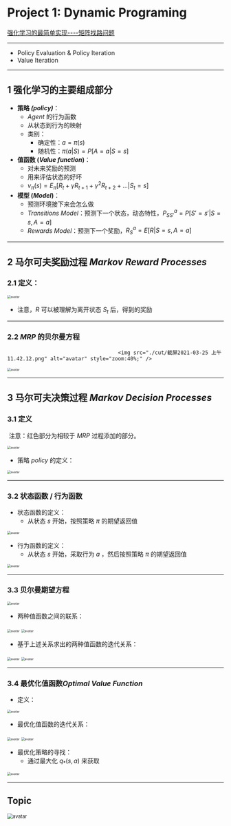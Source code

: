 #  Project 1: Dynamic Programing

[强化学习的最简单实现----矩阵找路问题](https://blog.csdn.net/qq_42511414/article/details/109962364)

-----------

- Policy Evaluation & Policy Iteration
- Value Iteration

------

## 1 强化学习的主要组成部分

- **策略 *(policy)***：
  - *Agent* 的行为函数
  - 从状态到行为的映射
  - 类别：
    - 确定性：$a = \pi(s)$
    - 随机性：$\pi(a|S) = P[A=a | S=s]$
- **值函数 (*Value function*)**：
  - 对未来奖励的预测
  - 用来评估状态的好坏
  - $v_{\pi}(s) = E_{\pi}[R_t + \gamma R_{t+1} + \gamma^2R_{t+2} + ... | S_t = s]$
- **模型 (*Model*)**：
  - 预测环境接下来会怎么做
  - *Transitions Model*：预测下一个状态，动态特性，$P_{SS'}^a = P[S' = s' | S = s, A = a]$
  - *Rewards Model*：预测下一个奖励，$R_S^a = E[R | S=s, A=a]$

---



## 2 马尔可夫奖励过程 *Markov Reward Processes*

### 2.1 定义：

<img src="./cut/截屏2021-03-25 上午11.38.44.png" alt="avatar" style="zoom:50%;" />

- 注意，*R* 可以被理解为离开状态 $S_t$ 后，得到的奖励

----



### 2.2 *MRP* 的贝尔曼方程

 										<img src="./cut/截屏2021-03-25 上午11.42.12.png" alt="avatar" style="zoom:40%;" />

<img src="./cut/截屏2021-03-25 上午11.43.23.png" alt="avatar" style="zoom:50%;" />

-----



## 3 马尔可夫决策过程 *Markov Decision Processes*

### 3.1 定义

​	注意：红色部分为相较于 *MRP* 过程添加的部分。

<img src="./cut/截屏2021-03-25 下午12.43.04.png" alt="avatar" style="zoom:50%;" />

- 策略 *policy* 的定义：

<img src="./cut/截屏2021-03-25 下午12.47.19.png" alt="avatar " style="zoom:50%;" />

-------



### 3.2 状态函数 / 行为函数

- 状态函数的定义：
  - 从状态 *s* 开始，按照策略 $\pi$ 的期望返回值

<img src="./cut/截屏2021-03-25 下午12.52.42.png" alt="avatar" style="zoom:50%;" />

- 行为函数的定义：
  - 从状态 *s* 开始，采取行为 *a* ，然后按照策略 $\pi$ 的期望返回值

<img src="./cut/截屏2021-03-25 下午12.54.44.png" alt="avatar" style="zoom:50%;" />

-----



### 3.3 贝尔曼期望方程

<img src="./cut/截屏2021-03-25 下午12.56.58.png" alt="avatar" style="zoom:50%;" />

- 两种值函数之间的联系：

<img src="./cut/截屏2021-03-25 下午12.57.47.png" alt="avatar" style="zoom:50%;" />

<img src="./cut/截屏2021-03-25 下午12.57.59.png" alt="avatar" style="zoom:50%;" />

- 基于上述关系求出的两种值函数的迭代关系：

<img src="./cut/截屏2021-03-25 下午12.59.32.png" alt="avatar" style="zoom:50%;" />

<img src="./cut/截屏2021-03-25 下午12.59.43.png" alt="avatar" style="zoom:50%;" />

------



### 3.4 最优化值函数*Optimal Value Function*

- 定义：

<img src="./cut/截屏2021-03-25 下午1.07.37.png" alt="avatar" style="zoom:50%;" />

- 最优化值函数的迭代关系：

<img src="./cut/截屏2021-03-25 下午1.10.58.png" alt="avatar" style="zoom:50%;" />

<img src="./cut/截屏2021-03-25 下午1.11.16.png" alt="avatar" style="zoom:50%;" />

- 最优化策略的寻找：
  - 通过最大化 $q_*(s, a)$ 来获取

<img src="./cut/截屏2021-03-25 下午1.13.15.png" alt="avatar" style="zoom:50%;" />

----------



## Topic

<img src="./cut/截屏2021-03-22 上午11.52.55.png" alt="avatar" style="zoom:80%;" />


